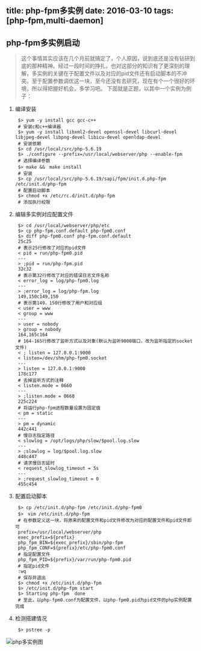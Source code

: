 title: php-fpm多实例
date: 2016-03-10 
tags: [php-fpm,multi-daemon]
---

## php-fpm多实例启动 ##

>这个事情其实应该在几个月前就搞定了，个人原因，说到底还是没有钻研到底的那种精神。经过一段时间的挣扎，也对这部分的知识有了更深刻的理解，多实例的关键在于配置文件以及对应的pid文件还有启动脚本的不冲突。至于配置参数调优这一块，至今还没有去研究，现在有个一个很好的环境，所以得把握好机会，多学习吧。
>下面就是正题，以其中一个实例为例子：

1. 编译安装


		$> yum -y install gcc gcc-c++
		# 安装c和c++编译器
		$> yum -y install libxml2-devel openssl-devel libcurl-devel libjpeg-devel libpng-devel libicu-devel openldap-devel
		# 安装依赖
		$> cd /usr/local/src/php-5.6.19
		$> ./configure --prefix=/usr/local/webserver/php --enable-fpm
		# 选择编译参数
		$> make &&　make install 
		# 安装
		$> cp /usr/local/src/php-5.6.19/sapi/fpm/init.d.php-fpm /etc/init.d/php-fpm
		# 配置启动脚本
		$> chmod +x /etc/rc.d/init.d/php-fpm 
		# 添加执行权限

<!--more-->

2. 编辑多实例对应配置文件


		$> cd /usr/local/webserver/php/etc
		$> cp php-fpm.conf.default php-fpm0.conf
		$> diff php-fpm0.conf php-fpm.conf.default
		25c25
		# 表示25行修改了对应的pid文件
		< pid = run/php-fpm0.pid
		---
		> ;pid = run/php-fpm.pid
		32c32
		# 表示第32行修改了对应的错误日志文件名称
		< error_log = log/php-fpm0.log
		---
		> ;error_log = log/php-fpm.log
		149,150c149,150
		# 表示第149，150行修改了用户和对应组
		< user = www
		< group = www
		---
		> user = nobody
		> group = nobody
		164,165c164
		# 164-165行修改了监听方式以及对象(默认为监听9000端口，改为监听指定的socket文件)
		< ; listen = 127.0.0.1:9000
		< listen=/dev/shm/php-fpm0.socket
		---
		> listen = 127.0.0.1:9000
		178c177
		# 去掉监听方式的注释
		< listen.mode = 0660
		---
		> ;listen.mode = 0660
		225c224
		# 将运行php-fpm进程数量设置为固定值
		< pm = static
		---
		> pm = dynamic
		442c441
		# 慢日志指定路径
		< slowlog = /opt/logs/php/slow/$pool.log.slow
		---
		> ;slowlog = log/$pool.log.slow
		448c447
		# 请求慢日志延时
		< request_slowlog_timeout = 5s
		---
		> ;request_slowlog_timeout = 0
		455c454
		


3. 配置启动脚本


		$> cp /etc/init.d/php-fpm /etc/init.d/php-fpm0
		$>　vim /etc/init.d/php-fpm
		# 在参数定义这一块，将原来的配置文件和pid文件修改为对应的配置文件和pid文件即可
		prefix=/usr/local/webserver/php
		exec_prefix=${prefix}
		php_fpm_BIN=${exec_prefix}/sbin/php-fpm		
		php_fpm_CONF=${prefix}/etc/php-fpm0.conf
		# 指定配置文件
		php_fpm_PID=${prefix}/var/run/php-fpm0.pid
		# 指定pid文件
		:wq
		# 保存并退出
		$> chmod +x /etc/init.d/php-fpm
		$> /etc/init.d/php-fpm start
		$> Starting php-fpm  done
		# 至此，以php-fpm0.conf为配置文件，以php-fpm0.pid为pid文件的php实例配置完成

4. 检测搭建情况

		$> pstree -p
		
![php多实例图](http://7xpdnd.com1.z0.glb.clouddn.com/Day6.png) 

		